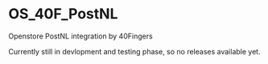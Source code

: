 # OS_40F_PostNL
Openstore PostNL integration by 40Fingers

Currently still in devlopment and testing phase, so no releases available yet.
